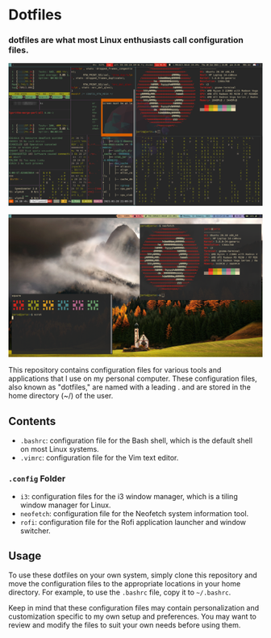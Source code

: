# Dotfiles
### dotfiles are what most Linux enthusiasts call configuration files.

![preview](./.screenshots/Screenshot%20from%202021-01-28%2021-09-34.png)

![preview](./.screenshots/2021-01-11-232800_1366x768_scrot.png)

This repository contains configuration files for various tools and applications that I use on my personal computer. These configuration files, also known as "dotfiles," are named with a leading . and are stored in the home directory (~/) of the user.

## Contents
* `.bashrc`: configuration file for the Bash shell, which is the default shell on most Linux systems.
* `.vimrc`: configuration file for the Vim text editor.
### `.config` Folder
* `i3`: configuration files for the i3 window manager, which is a tiling window manager for Linux.
* `neofetch`: configuration file for the Neofetch system information tool.
* `rofi`: configuration file for the Rofi application launcher and window switcher.

## Usage

To use these dotfiles on your own system, simply clone this repository and move the configuration files to the appropriate locations in your home directory. For example, to use the `.bashrc` file, copy it to `~/.bashrc`.

Keep in mind that these configuration files may contain personalization and customization specific to my own setup and preferences. You may want to review and modify the files to suit your own needs before using them.
